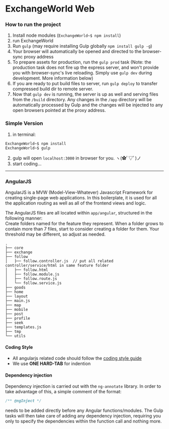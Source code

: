 # ExchangeWorld Web

### How to run the project
1. Install node modules (`ExchangeWorld~$ npm install`)
2. run ExchangeWorld
  1. Run `gulp` (may require installing Gulp globally `npm install gulp -g`)
  2. Your browser will automatically be opened and directed to the browser-sync proxy address
  3. To prepare assets for production, run the `gulp prod` task (Note: the production task does not fire up the express server, and won't provide you with browser-sync's live reloading. Simply use `gulp dev` during development. More information below)
  4. If you are ready to put build files to server, run `gulp deploy` to transfer compressed build dir to remote server.
3. Now that `gulp dev` is running, the server is up as well and serving files from the `/build` directory. Any changes in the `/app` directory will be automatically processed by Gulp and the changes will be injected to any open browsers pointed at the proxy address.

### Simple Version
1. in terminal:  
  ```
  ExchangeWorld~$ npm install
  ExchangeWorld~$ gulp
  ```
  
2. gulp will open `localhost:3000` in browser for you. ヽ(✿ﾟ▽ﾟ)ノ
3. start coding...

---

### AngularJS

AngularJS is a MVW (Model-View-Whatever) Javascript Framework for creating single-page web applications. In this boilerplate, it is used for all the application routing as well as all of the frontend views and logic.

The AngularJS files are all located within `app/angular`, structured in the following manner:  
Create folders named for the feature they represent. When a folder grows to contain more than 7 files, start to consider creating a folder for them. Your threshold may be different, so adjust as needed.
```
.
├── core
├── exchange
├── follow
│   ├── follow.controller.js  // put all related controller/service/html in same feature folder
│   ├── follow.html
│   ├── follow.module.js
│   ├── follow.route.js
│   └── follow.service.js
├── goods
├── home
├── layout
├── main.js
├── map
├── mobile
├── post
├── profile
├── seek
├── templates.js
├── tmp
└── utils
```
#### Coding Style
- All angularjs related code should follow the [coding style guide](https://github.com/johnpapa/angular-styleguide)
- We use **ONE HARD-TAB** for indention

#### Dependency injection

Dependency injection is carried out with the `ng-annotate` library. In order to take advantage of this, a simple comment of the format:

```javascript
/** @ngInject */
```

needs to be added directly before any Angular functions/modules. The Gulp tasks will then take care of adding any dependency injection, requiring you only to specify the dependencies within the function call and nothing more.
